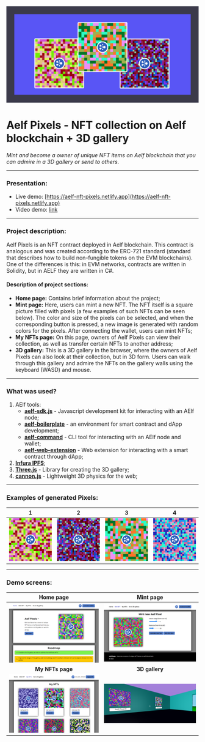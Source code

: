<img src="images/project-img.png">

# Aelf Pixels - NFT collection on Aelf blockchain + 3D gallery

<i>Mint and become a owner of unique NFT items on Aelf blockchain that you can admire in a 3D gallery or send to others.</i>

---------

### Presentation:

- Live demo: [https://aelf-nft-pixels.netlify.app](https://aelf-nft-pixels.netlify.app)
- Video demo: [link](link)

----------

### Project description:

Aelf Pixels is an NFT contract deployed in Aelf blockchain. This contract is analogous and was created according to the ERC-721 standard (standard that describes how to build non-fungible tokens on the EVM blockchains). One of the differences is this: in EVM networks, contracts are written in Solidity, but in AELF they are written in C#.

#### Description of project sections:

- **Home page:** Contains brief information about the project;
- **Mint page:** Here, users can mint a new NFT. The NFT itself is a square picture filled with pixels (a few examples of such NFTs can be seen below). The color and size of the pixels can be selected, and when the corresponding button is pressed, a new image is generated with random colors for the pixels. After connecting the wallet, users can mint NFTs;
- **My NFTs page:** On this page, owners of Aelf Pixels can view their collection, as well as transfer certain NFTs to another address;
- **3D gallery:** This is a 3D gallery in the browser, where the owners of Aelf Pixels can also look at their collection, but in 3D form. Users can walk through this gallery and admire the NFTs on the gallery walls using the keyboard (WASD) and mouse.

----------

### What was used?

1. AElf tools:
    * [**aelf-sdk.js**](https://github.com/AElfProject/aelf-sdk.js) - Javascript development kit for interacting with an AElf node;
    * [**aelf-boilerplate**](https://github.com/AElfProject/aelf-boilerplate) - an environment for smart contract and dApp development;
    * [**aelf-command**](https://github.com/AElfProject/aelf-command) - CLI tool for interacting with an AElf node and wallet;
    * [**aelf-web-extension**]() - Web extension for interacting with a smart contract through dApp;
2. [**Infura IPFS**](https://infura.io/product/ipfs);
3. [**Three.js**](https://threejs.org) - Library for creating the 3D gallery;
4. [**cannon.js**](https://github.com/schteppe/cannon.js) - Lightweight 3D physics for the web;

----------

### Examples of generated Pixels:

1           |  2 |  3 |  4
:-------------------------:|:-------------------------:|:-------------------------:|:-------------------------:
![](images/pixels/1.png)  |  ![](images/pixels/2.png) |  ![](images/pixels/3.png) |  ![](images/pixels/4.png)

----------

### Demo screens:

**Home page** | **Mint page**          
:-------------------------:|:-------------------------:
![](images/demo/demo1.png)  |  ![](images/demo/demo2.png)
**My NFTs page** | **3D gallery**
![](images/demo/demo3.png) |  ![](images/demo/demo4.png) 


